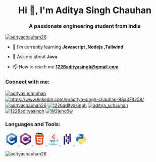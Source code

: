 <h1 align="center">Hi 👋, I'm Aditya Singh Chauhan</h1>
<h3 align="center">A passionate engineering student from India</h3>

<p align="left"> <a href="https://github.com/ryo-ma/github-profile-trophy"><img src="https://github-profile-trophy.vercel.app/?username=adityachauhan26" alt="adityachauhan26" /></a> </p>

- 🌱 I’m currently learning **Javascript ,Nodejs ,Tailwind**

- 💬 Ask me about **Java**

- 📫 How to reach me **1226adityasingh@gmail.com**

<h3 align="left">Connect with me:</h3>
<p align="left">
<a href="https://twitter.com/adityasnchauhan" target="blank"><img align="center" src="https://raw.githubusercontent.com/rahuldkjain/github-profile-readme-generator/master/src/images/icons/Social/twitter.svg" alt="adityasnchauhan" height="30" width="40" /></a>
<a href="https://linkedin.com/in/https://www.linkedin.com/in/aditya-singh-chauhan-93a378259/" target="blank"><img align="center" src="https://raw.githubusercontent.com/rahuldkjain/github-profile-readme-generator/master/src/images/icons/Social/linked-in-alt.svg" alt="https://www.linkedin.com/in/aditya-singh-chauhan-93a378259/" height="30" width="40" /></a>
<a href="https://instagram.com/adityachauhan26" target="blank"><img align="center" src="https://raw.githubusercontent.com/rahuldkjain/github-profile-readme-generator/master/src/images/icons/Social/instagram.svg" alt="adityachauhan26" height="30" width="40" /></a>
<a href="https://www.hackerrank.com/1226adityasingh" target="blank"><img align="center" src="https://raw.githubusercontent.com/rahuldkjain/github-profile-readme-generator/master/src/images/icons/Social/hackerrank.svg" alt="1226adityasingh" height="30" width="40" /></a>
<a href="https://www.leetcode.com/aditya_schauhan" target="blank"><img align="center" src="https://raw.githubusercontent.com/rahuldkjain/github-profile-readme-generator/master/src/images/icons/Social/leet-code.svg" alt="aditya_schauhan" height="30" width="40" /></a>
<a href="https://www.hackerearth.com/1226adityasingh" target="blank"><img align="center" src="https://raw.githubusercontent.com/rahuldkjain/github-profile-readme-generator/master/src/images/icons/Social/hackerearth.svg" alt="1226adityasingh" height="30" width="40" /></a>
<a href="https://discord.gg/W2jehc6w" target="blank"><img align="center" src="https://raw.githubusercontent.com/rahuldkjain/github-profile-readme-generator/master/src/images/icons/Social/discord.svg" alt="W2jehc6w" height="30" width="40" /></a>
</p>

<h3 align="left">Languages and Tools:</h3>
<p align="left"> <a href="https://www.cprogramming.com/" target="_blank" rel="noreferrer"> <img src="https://raw.githubusercontent.com/devicons/devicon/master/icons/c/c-original.svg" alt="c" width="40" height="40"/> </a> <a href="https://www.w3schools.com/cs/" target="_blank" rel="noreferrer"> <img src="https://raw.githubusercontent.com/devicons/devicon/master/icons/csharp/csharp-original.svg" alt="csharp" width="40" height="40"/> </a> <a href="https://www.w3.org/html/" target="_blank" rel="noreferrer"> <img src="https://raw.githubusercontent.com/devicons/devicon/master/icons/html5/html5-original-wordmark.svg" alt="html5" width="40" height="40"/> </a> <a href="https://www.java.com" target="_blank" rel="noreferrer"> <img src="https://raw.githubusercontent.com/devicons/devicon/master/icons/java/java-original.svg" alt="java" width="40" height="40"/> </a> <a href="https://pandas.pydata.org/" target="_blank" rel="noreferrer"> <img src="https://raw.githubusercontent.com/devicons/devicon/2ae2a900d2f041da66e950e4d48052658d850630/icons/pandas/pandas-original.svg" alt="pandas" width="40" height="40"/> </a> <a href="https://www.python.org" target="_blank" rel="noreferrer"> <img src="https://raw.githubusercontent.com/devicons/devicon/master/icons/python/python-original.svg" alt="python" width="40" height="40"/> </a> </p>

<p><img align="center" src="https://github-readme-stats.vercel.app/api/top-langs?username=adityachauhan26&show_icons=true&locale=en&layout=compact" alt="adityachauhan26" /></p>
